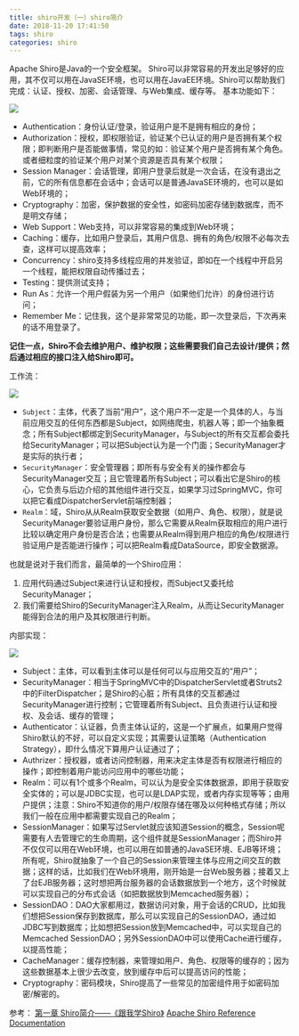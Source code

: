 ```yaml
---
title: shiro开发（一）shiro简介
date: 2018-11-20 17:41:50
tags: shiro
categories: shiro
---
```


Apache Shiro是Java的一个安全框架。
Shiro可以非常容易的开发出足够好的应用，其不仅可以用在JavaSE环境，也可以用在JavaEE环境。Shiro可以帮助我们完成：认证、授权、加密、会话管理、与Web集成、缓存等。
基本功能如下：

![](http://dl2.iteye.com/upload/attachment/0093/9788/d59f6d02-1f45-3285-8983-4ea5f18111d5.png)

<!-- more -->

* Authentication：身份认证/登录，验证用户是不是拥有相应的身份；
* Authorization：授权，即权限验证，验证某个已认证的用户是否拥有某个权限；即判断用户是否能做事情，常见的如：验证某个用户是否拥有某个角色。或者细粒度的验证某个用户对某个资源是否具有某个权限；
* Session Manager：会话管理，即用户登录后就是一次会话，在没有退出之前，它的所有信息都在会话中；会话可以是普通JavaSE环境的，也可以是如Web环境的；
* Cryptography：加密，保护数据的安全性，如密码加密存储到数据库，而不是明文存储；
* Web Support：Web支持，可以非常容易的集成到Web环境；
* Caching：缓存，比如用户登录后，其用户信息、拥有的角色/权限不必每次去查，这样可以提高效率；
* Concurrency：shiro支持多线程应用的并发验证，即如在一个线程中开启另一个线程，能把权限自动传播过去；
* Testing：提供测试支持；
* Run As：允许一个用户假装为另一个用户（如果他们允许）的身份进行访问；
* Remember Me：记住我，这个是非常常见的功能，即一次登录后，下次再来的话不用登录了。

__记住一点，Shiro不会去维护用户、维护权限；这些需要我们自己去设计/提供；然后通过相应的接口注入给Shiro即可。__

工作流：

![](http://dl2.iteye.com/upload/attachment/0093/9790/5e0e9b41-0cca-367f-8c87-a8398910e7a6.png)
* `Subject`：主体，代表了当前“用户”，这个用户不一定是一个具体的人，与当前应用交互的任何东西都是Subject，如网络爬虫，机器人等；即一个抽象概念；所有Subject都绑定到SecurityManager，与Subject的所有交互都会委托给SecurityManager；可以把Subject认为是一个门面；SecurityManager才是实际的执行者；
* `SecurityManager`：安全管理器；即所有与安全有关的操作都会与SecurityManager交互；且它管理着所有Subject；可以看出它是Shiro的核心，它负责与后边介绍的其他组件进行交互，如果学习过SpringMVC，你可以把它看成DispatcherServlet前端控制器；
* `Realm`：域，Shiro从从Realm获取安全数据（如用户、角色、权限），就是说SecurityManager要验证用户身份，那么它需要从Realm获取相应的用户进行比较以确定用户身份是否合法；也需要从Realm得到用户相应的角色/权限进行验证用户是否能进行操作；可以把Realm看成DataSource，即安全数据源。

也就是说对于我们而言，最简单的一个Shiro应用：
1. 应用代码通过Subject来进行认证和授权，而Subject又委托给SecurityManager；
2. 我们需要给Shiro的SecurityManager注入Realm，从而让SecurityManager能得到合法的用户及其权限进行判断。

内部实现：

![](http://dl2.iteye.com/upload/attachment/0093/9792/9b959a65-799d-396e-b5f5-b4fcfe88f53c.png)
* Subject：主体，可以看到主体可以是任何可以与应用交互的“用户”；
* SecurityManager：相当于SpringMVC中的DispatcherServlet或者Struts2中的FilterDispatcher；是Shiro的心脏；所有具体的交互都通过SecurityManager进行控制；它管理着所有Subject、且负责进行认证和授权、及会话、缓存的管理；
* Authenticator：认证器，负责主体认证的，这是一个扩展点，如果用户觉得Shiro默认的不好，可以自定义实现；其需要认证策略（Authentication Strategy），即什么情况下算用户认证通过了；
* Authrizer：授权器，或者访问控制器，用来决定主体是否有权限进行相应的操作；即控制着用户能访问应用中的哪些功能；
* Realm：可以有1个或多个Realm，可以认为是安全实体数据源，即用于获取安全实体的；可以是JDBC实现，也可以是LDAP实现，或者内存实现等等；由用户提供；注意：Shiro不知道你的用户/权限存储在哪及以何种格式存储；所以我们一般在应用中都需要实现自己的Realm；
* SessionManager：如果写过Servlet就应该知道Session的概念，Session呢需要有人去管理它的生命周期，这个组件就是SessionManager；而Shiro并不仅仅可以用在Web环境，也可以用在如普通的JavaSE环境、EJB等环境；所有呢，Shiro就抽象了一个自己的Session来管理主体与应用之间交互的数据；这样的话，比如我们在Web环境用，刚开始是一台Web服务器；接着又上了台EJB服务器；这时想把两台服务器的会话数据放到一个地方，这个时候就可以实现自己的分布式会话（如把数据放到Memcached服务器）；
* SessionDAO：DAO大家都用过，数据访问对象，用于会话的CRUD，比如我们想把Session保存到数据库，那么可以实现自己的SessionDAO，通过如JDBC写到数据库；比如想把Session放到Memcached中，可以实现自己的Memcached SessionDAO；另外SessionDAO中可以使用Cache进行缓存，以提高性能；
* CacheManager：缓存控制器，来管理如用户、角色、权限等的缓存的；因为这些数据基本上很少去改变，放到缓存中后可以提高访问的性能；
* Cryptography：密码模块，Shiro提高了一些常见的加密组件用于如密码加密/解密的。

参考：
[第一章 Shiro简介——《跟我学Shiro》](http://jinnianshilongnian.iteye.com/blog/2018936)
[Apache Shiro Reference Documentation](http://shiro.apache.org/reference.html)
